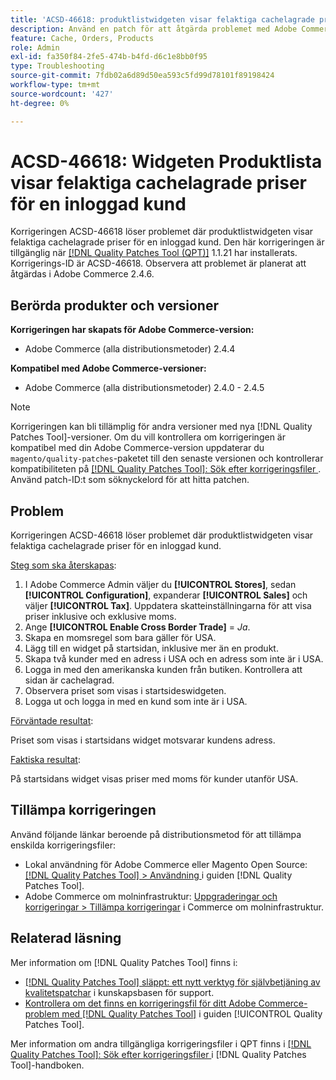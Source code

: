```yaml
---
title: 'ACSD-46618: produktlistwidgeten visar felaktiga cachelagrade priser för inloggad kund'
description: Använd en patch för att åtgärda problemet med Adobe Commerce där produktlistwidgeten visar felaktiga cachelagrade priser för en inloggad kund.
feature: Cache, Orders, Products
role: Admin
exl-id: fa350f84-2fe5-474b-b4fd-d6c1e8bb0f95
type: Troubleshooting
source-git-commit: 7fdb02a6d89d50ea593c5fd99d78101f89198424
workflow-type: tm+mt
source-wordcount: '427'
ht-degree: 0%

---
```


# ACSD-46618: Widgeten Produktlista visar felaktiga cachelagrade priser för en inloggad kund

Korrigeringen ACSD-46618 löser problemet där produktlistwidgeten visar felaktiga cachelagrade priser för en inloggad kund. Den här korrigeringen är tillgänglig när [[!DNL Quality Patches Tool (QPT)]](https://experienceleague.adobe.com/docs/commerce-knowledge-base/kb/announcements/commerce-announcements/magento-quality-patches-released-new-tool-to-self-serve-quality-patches.html) 1.1.21 har installerats. Korrigerings-ID är ACSD-46618. Observera att problemet är planerat att åtgärdas i Adobe Commerce 2.4.6.

## Berörda produkter och versioner

**Korrigeringen har skapats för Adobe Commerce-version:**
* Adobe Commerce (alla distributionsmetoder) 2.4.4

**Kompatibel med Adobe Commerce-versioner:**
* Adobe Commerce (alla distributionsmetoder) 2.4.0 - 2.4.5

>[!NOTE]
>
>Korrigeringen kan bli tillämplig för andra versioner med nya [!DNL Quality Patches Tool]-versioner. Om du vill kontrollera om korrigeringen är kompatibel med din Adobe Commerce-version uppdaterar du `magento/quality-patches`-paketet till den senaste versionen och kontrollerar kompatibiliteten på [[!DNL Quality Patches Tool]: Sök efter korrigeringsfiler ](https://experienceleague.adobe.com/tools/commerce-quality-patches/index.html). Använd patch-ID:t som söknyckelord för att hitta patchen.

## Problem

Korrigeringen ACSD-46618 löser problemet där produktlistwidgeten visar felaktiga cachelagrade priser för en inloggad kund.

<u>Steg som ska återskapas</u>:

1. I Adobe Commerce Admin väljer du **[!UICONTROL Stores]**, sedan **[!UICONTROL Configuration]**, expanderar **[!UICONTROL Sales]** och väljer **[!UICONTROL Tax]**. Uppdatera skatteinställningarna för att visa priser inklusive och exklusive moms.
1. Ange **[!UICONTROL Enable Cross Border Trade]** = _Ja_.
1. Skapa en momsregel som bara gäller för USA.
1. Lägg till en widget på startsidan, inklusive mer än en produkt.
1. Skapa två kunder med en adress i USA och en adress som inte är i USA.
1. Logga in med den amerikanska kunden från butiken. Kontrollera att sidan är cachelagrad.
1. Observera priset som visas i startsideswidgeten.
1. Logga ut och logga in med en kund som inte är i USA.

<u>Förväntade resultat</u>:

Priset som visas i startsidans widget motsvarar kundens adress.

<u>Faktiska resultat</u>:

På startsidans widget visas priser med moms för kunder utanför USA.

## Tillämpa korrigeringen

Använd följande länkar beroende på distributionsmetod för att tillämpa enskilda korrigeringsfiler:

* Lokal användning för Adobe Commerce eller Magento Open Source: [[!DNL Quality Patches Tool] > Användning ](/help/tools/quality-patches-tool/usage.md) i guiden [!DNL Quality Patches Tool].
* Adobe Commerce om molninfrastruktur: [Uppgraderingar och korrigeringar > Tillämpa korrigeringar](https://experienceleague.adobe.com/docs/commerce-cloud-service/user-guide/develop/upgrade/apply-patches.html) i Commerce om molninfrastruktur.

## Relaterad läsning

Mer information om [!DNL Quality Patches Tool] finns i:

* [[!DNL Quality Patches Tool] släppt: ett nytt verktyg för självbetjäning av kvalitetspatchar](https://experienceleague.adobe.com/en/docs/commerce-operations/tools/quality-patches-tool/quality-patches-tool-to-self-serve-quality-patches) i kunskapsbasen för support.
* [Kontrollera om det finns en korrigeringsfil för ditt Adobe Commerce-problem med  [!DNL Quality Patches Tool]](/help/tools/quality-patches-tool/patches-available-in-qpt/check-patch-for-magento-issue-with-magento-quality-patches.md) i guiden [!UICONTROL Quality Patches Tool].


Mer information om andra tillgängliga korrigeringsfiler i QPT finns i [[!DNL Quality Patches Tool]: Sök efter korrigeringsfiler ](https://experienceleague.adobe.com/tools/commerce-quality-patches/index.html) i [!DNL Quality Patches Tool]-handboken.
